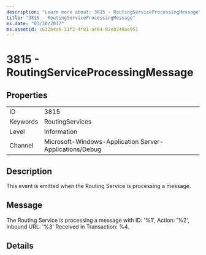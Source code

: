 ```yaml
---
description: "Learn more about: 3815 - RoutingServiceProcessingMessage"
title: "3815 - RoutingServiceProcessingMessage"
ms.date: "03/30/2017"
ms.assetid: c632b4a6-31f2-4f81-a484-02eb340ae951
---
```

# 3815 - RoutingServiceProcessingMessage

## Properties  
  
|||  
|-|-|  
|ID|3815|  
|Keywords|RoutingServices|  
|Level|Information|  
|Channel|Microsoft-Windows-Application Server-Applications/Debug|  
  
## Description  

 This event is emitted when the Routing Service is processing a message.  
  
## Message  

 The Routing Service is processing a message with ID: '%1', Action: '%2', Inbound URL: '%3' Received in Transaction: %4.  
  
## Details
